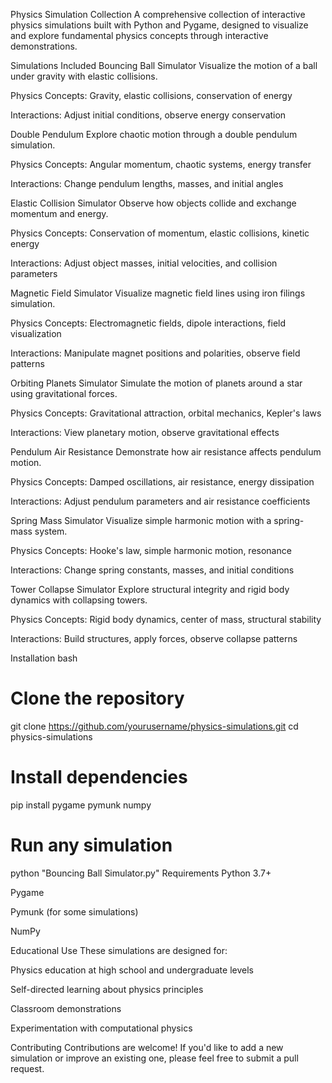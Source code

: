 Physics Simulation Collection
A comprehensive collection of interactive physics simulations built with Python and Pygame, designed to visualize and explore fundamental physics concepts through interactive demonstrations.

Simulations Included
Bouncing Ball Simulator
Visualize the motion of a ball under gravity with elastic collisions.

Physics Concepts: Gravity, elastic collisions, conservation of energy

Interactions: Adjust initial conditions, observe energy conservation

Double Pendulum
Explore chaotic motion through a double pendulum simulation.

Physics Concepts: Angular momentum, chaotic systems, energy transfer

Interactions: Change pendulum lengths, masses, and initial angles

Elastic Collision Simulator
Observe how objects collide and exchange momentum and energy.

Physics Concepts: Conservation of momentum, elastic collisions, kinetic energy

Interactions: Adjust object masses, initial velocities, and collision parameters

Magnetic Field Simulator
Visualize magnetic field lines using iron filings simulation.

Physics Concepts: Electromagnetic fields, dipole interactions, field visualization

Interactions: Manipulate magnet positions and polarities, observe field patterns

Orbiting Planets Simulator
Simulate the motion of planets around a star using gravitational forces.

Physics Concepts: Gravitational attraction, orbital mechanics, Kepler's laws

Interactions: View planetary motion, observe gravitational effects

Pendulum Air Resistance
Demonstrate how air resistance affects pendulum motion.

Physics Concepts: Damped oscillations, air resistance, energy dissipation

Interactions: Adjust pendulum parameters and air resistance coefficients

Spring Mass Simulator
Visualize simple harmonic motion with a spring-mass system.

Physics Concepts: Hooke's law, simple harmonic motion, resonance

Interactions: Change spring constants, masses, and initial conditions

Tower Collapse Simulator
Explore structural integrity and rigid body dynamics with collapsing towers.

Physics Concepts: Rigid body dynamics, center of mass, structural stability

Interactions: Build structures, apply forces, observe collapse patterns

Installation
bash
# Clone the repository
git clone https://github.com/yourusername/physics-simulations.git
cd physics-simulations

# Install dependencies
pip install pygame pymunk numpy

# Run any simulation
python "Bouncing Ball Simulator.py"
Requirements
Python 3.7+

Pygame

Pymunk (for some simulations)

NumPy

Educational Use
These simulations are designed for:

Physics education at high school and undergraduate levels

Self-directed learning about physics principles

Classroom demonstrations

Experimentation with computational physics

Contributing
Contributions are welcome! If you'd like to add a new simulation or improve an existing one, please feel free to submit a pull request.
